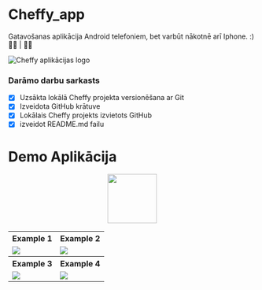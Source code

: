 # Cheffy_app
Gatavošanas aplikācija Android telefoniem, bet varbūt nākotnē arī Iphone. :)  :man_cook: | :woman_cook:

![Cheffy aplikācijas logo](https://user-images.githubusercontent.com/98739453/234723312-7f2bdef0-d2a2-4c68-a54f-a99720c7d402.png)



### **Darāmo darbu sarkasts**
- [x] Uzsākta lokālā Cheffy projekta versionēšana ar Git
- [x] Izveidota GitHub krātuve
- [x] Lokālais Cheffy projekts izvietots GitHub
- [x] izveidot README.md failu
      
# Demo Aplikācija

<p align="center">
  <a href="https://github.com/achmadqomarudin/FoodRecipes/releases/latest/download/app-demo.apk">
    <img src="https://www.inspirefm.org/wp-content/uploads/button-apk.png" height="100">
  </a>
</p>

<table style="width:100%">
  <tr>
    <th>Example 1</th>
    <th>Example 2</th>
  </tr>
  <tr>
    <td><img src="screenshots/1.gif"/></td>
    <td><img src="screenshots/2.jpg"/></td>
  </tr>
  <tr>
    <th>Example 3</th>
    <th>Example 4</th>
  </tr>
  <tr>
    <td><img src="screenshots/3.jpg"/></td>
    <td><img src="screenshots/4.jpg"/></td>
  </tr>
</table>

